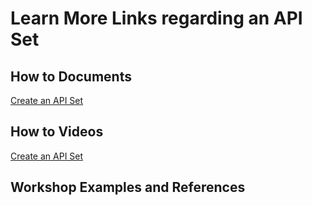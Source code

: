 # Learn More Links regarding an API Set

## How to Documents

[Create an API Set](https://github.com/SuiteEngine/APIEngine/wiki/HowToDocs/HowTo-APISets/HowTo-CreateAPISet.md)

## How to Videos

[Create an API Set](https://github.com/SuiteEngine/APIEngine/wiki/HowToDocs/HowTo-APISets/HowTo-CreateAPISet.mp4)

## Workshop Examples and References
